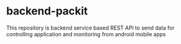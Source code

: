 # backend-packit
This repository is backend service based REST API to send data for controlling application and monitoring from android mobile apps 
